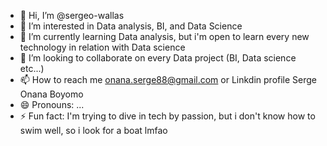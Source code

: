 - 👋 Hi, I’m @sergeo-wallas
- 👀 I’m interested in Data analysis, BI, and Data Science
- 🌱 I’m currently learning Data analysis, but i'm open to learn every new technology in relation with Data science
- 💞️ I’m looking to collaborate on every Data project (BI, Data science etc...)
- 📫 How to reach me onana.serge88@gmail.com or Linkdin profile Serge Onana Boyomo
- 😄 Pronouns: ...
- ⚡ Fun fact: I'm trying to dive in tech by passion, but i don't know how to swim well, so i look for a boat lmfao

<!---
sergeo-wallas/sergeo-wallas is a ✨ special ✨ repository because its `README.md` (this file) appears on your GitHub profile.
You can click the Preview link to take a look at your changes.
--->
